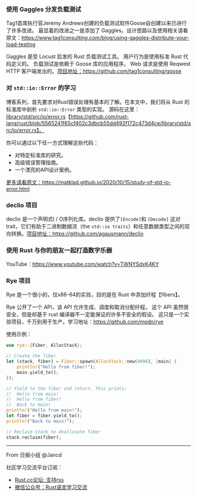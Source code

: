 ### 使用 Gaggles 分发负载测试

Tag1首席执行官Jeremy Andrews创建的负载测试软件Goose自创建以来已进行了许多改进。 最显着的改进之一是添加了 Gaggles。设计思路以及使用相关请看原文：https://www.tag1consulting.com/blog/using-gaggles-distribute-your-load-testing

Gaggles 是受 Locust 启发的 Rust 负载测试工具。 用户行为是使用标准 Rust 代码定义的。 负载测试是依赖于 Goose 库的应用程序。 Web 请求是使用 Reqwest HTTP 客户端发出的。[项目地址：](https://github.com/tag1consulting/goose)https://github.com/tag1consulting/goose

### 对 `std::io::Error` 的学习

博客系列，首先要求对Rust错误处理有基本的了解。在本文中，我们将从 Rust 的标准库中剖析 `std::io::Error` 类型的实现。 源码在这里：[library/std/src/io/error.rs](https://github.com/rust-lang/rust/blob/5565241f65cf402c3dbcb55dd492f172c473d4ce/library/std/src/io/error.rs)【https://github.com/rust-lang/rust/blob/5565241f65cf402c3dbcb55dd492f172c473d4ce/library/std/src/io/error.rs】。

你可以通过以下任一方式理解这些代码：
- 对特定标准库的研究。
- 高级错误管理指南。
- 一个漂亮的API设计案例。

[更多请看原文：](https://matklad.github.io/2020/10/15/study-of-std-io-error.html)https://matklad.github.io/2020/10/15/study-of-std-io-error.html


### declio 项目

declio 是一个声明式I / O序列化库。declio 提供了`[Encode]`和 `[Decode]` 这对 trait，它们有助于二进制数据流（the `std::io traits`）和任意数据类型之间的双向转换。[项目地址：](https://github.com/agausmann/declio)https://github.com/agausmann/declio

### 使用 Rust 与你的朋友一起打造数字乐器

YouTube：https://www.youtube.com/watch?v=TWNYSdxK4KY


### Rye 项目

Rye 是一个很小的，仅x86-64的实验，目的是在 Rust 中添加纤程【fibers】。

Rye 公开了一个 API，该 API 允许生成、调度和取消分配纤程。 这个 API 虽然很安全，但是却基于 rust 编译器不一定能保证的许多不安全的假设。 这只是一个实验项目，千万别用于生产。学习地址：https://github.com/mpdn/rye

使用示例：

```rust
use rye::{Fiber, AllocStack};

// Create the fiber
let (stack, fiber) = Fiber::spawn(AllocStack::new(4096), |main| {
    println!("Hello from fiber!");
    main.yield_to();
});

// Yield to the fiber and return. This prints:
//  Hello from main!
//  Hello from fiber!
//  Back to main!
println!("Hello from main!");
let fiber = fiber.yield_to();
println!("Back to main!");

// Reclaim stack to deallocate fiber
stack.reclaim(fiber);
```

---

From 日报小组 @Jancd

社区学习交流平台订阅：
- [Rust.cc论坛: 支持rss](https://rust.cc)
- [微信公众号：Rust语言学习交流](https://rust.cc/article?id=ed7c9379-d681-47cb-9532-0db97d883f62)

